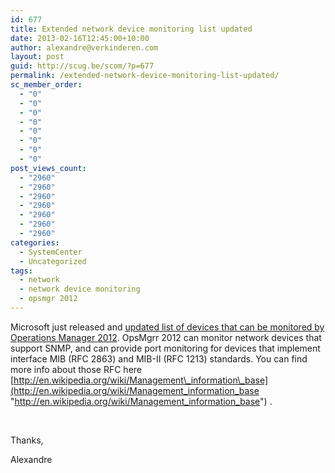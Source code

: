 ```yaml
---
id: 677
title: Extended network device monitoring list updated
date: 2013-02-16T12:45:00+10:00
author: alexandre@verkinderen.com
layout: post
guid: http://scug.be/scom/?p=677
permalink: /extended-network-device-monitoring-list-updated/
sc_member_order:
  - "0"
  - "0"
  - "0"
  - "0"
  - "0"
  - "0"
  - "0"
  - "0"
post_views_count:
  - "2960"
  - "2960"
  - "2960"
  - "2960"
  - "2960"
  - "2960"
  - "2960"
categories:
  - SystemCenter
  - Uncategorized
tags:
  - network
  - network device monitoring
  - opsmgr 2012
---
```

Microsoft just released and [updated list of devices that can be monitored by Operations Manager 2012](http://www.microsoft.com/en-us/download/details.aspx?id=26831). OpsMgrr 2012 can monitor network devices that support SNMP, and can provide port monitoring for devices that implement interface MIB (RFC 2863) and MIB-II (RFC 1213) standards. You can find more info about those RFC here [http://en.wikipedia.org/wiki/Management\_information\_base](http://en.wikipedia.org/wiki/Management_information_base "http://en.wikipedia.org/wiki/Management_information_base") .

&#160;

Thanks,

Alexandre